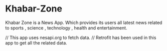 # Khabar-Zone
Khabar Zone is a News App. Which provides its users all latest news related to sports , science , technology , health and entertainment. 

// This app uses nesapi.org to fetch data.
// Retrofit has been used in this app to get all the related data.

